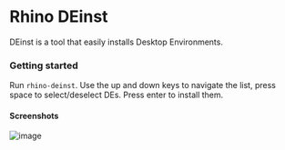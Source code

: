 # Rhino DEinst

DEinst is a tool that easily installs Desktop Environments.

### Getting started
Run `rhino-deinst`. Use the up and down keys to navigate the list, press space to select/deselect DEs. Press enter to install them.

#### Screenshots
![image](https://user-images.githubusercontent.com/58742515/168484231-fd343b0e-a98c-494d-af0c-0971c5e02d19.png)
